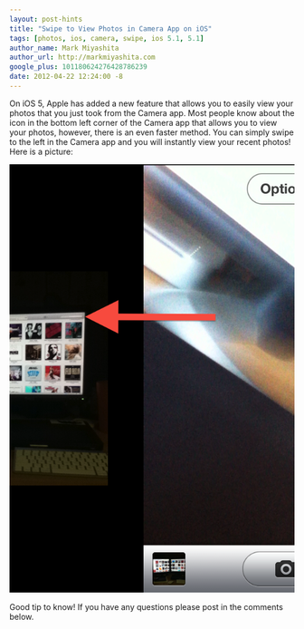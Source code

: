 ```yaml
---
layout: post-hints
title: "Swipe to View Photos in Camera App on iOS"
tags: [photos, ios, camera, swipe, ios 5.1, 5.1]
author_name: Mark Miyashita
author_url: http://markmiyashita.com
google_plus: 101180624276428786239
date: 2012-04-22 12:24:00 -8
---
```


On iOS 5, Apple has added a new feature that allows you to easily view your photos that you just took from the Camera app. Most people know about the icon in the bottom left corner of the Camera app that allows you to view your photos, however, there is an even faster method. You can simply swipe to the left in the Camera app and you will instantly view your recent photos! Here is a picture:

<img class="clear blog-image full-border" src="/images/camera_swipe.png" title="iOS Camera App">

Good tip to know! If you have any questions please post in the comments below.
